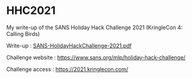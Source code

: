 # HHC2021
My write-up of the SANS Holiday Hack Challenge 2021 (KringleCon 4: Calling Birds)

Write-up : <a href="https://github.com/Jeroen-SEC/HHC2021/blob/main/SANS-HolidayHackChallenge-2021.pdf">SANS-HolidayHackChallenge-2021.pdf</a>

Challenge website : https://www.sans.org/mlp/holiday-hack-challenge/

Challenge access  : https://2021.kringlecon.com/
